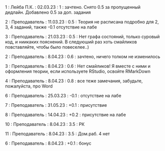 1 : Лейба П.К. : 02.03.23 : 1 : зачтено. Снято 0.5 за пропущенный дедлайн. Добавлено 0.5 за доп. задания

2 : Преподаватель : 11.03.23 : 0.5 : Теория не расписана подробно для 2, 3, 4 заданий, также -0.1 отсутствие на лабе

3 : Преподаватель : 21.03.23 : 0.5 : Нет графа состояний,  только суровый код, и ниикаких пояснений. В следуюший раз хоть смайликов повставляйте, чтобы было повеселее..)

2 : Преподаватель : 8.04.23 : 0.6 : зачтено, ничего толком не изменилось

3 : Преподаватель : 8.04.23 : 0.6 : Нет смайликов! Я вместе с ними и оформления теории, если используете RStudio, освойте RMarkDown

4 : Преподаватель : 8.04.23 : 0.8 : все теже замечания, забудьте, пожалуйста, про Word

6 : Преподаватель : 25.03.23 : -0.1 : отсутствие на лабе

7 : Преподаватель : 31.05.23 : +0.1 : присутствие

8 : Преподаватель : 14.04.23 : +0.2 : присутствие на лабе

10 : Преподаватель : 8.04.23 : 3.5 : РК

11 : Преподаватель : 8.04.23 : 3.5 : Дом.раб. 4 нет

6 : Преподаватель : 8.04.23 : +0.1 : бонус
